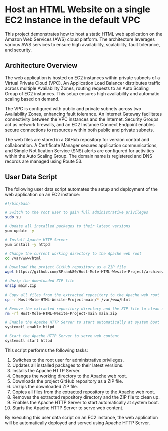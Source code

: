 
# Host an HTML Website on a single EC2 Instance in the default VPC

This project demonstrates how to host a static HTML web application on the Amazon Web Services (AWS) cloud platform. The architecture leverages various AWS services to ensure high availability, scalability, fault tolerance, and security.

## Architecture Overview

The web application is hosted on EC2 instances within private subnets of a Virtual Private Cloud (VPC). An Application Load Balancer distributes traffic across multiple Availability Zones, routing requests to an Auto Scaling Group of EC2 instances. This setup ensures high availability and automatic scaling based on demand.

The VPC is configured with public and private subnets across two Availability Zones, enhancing fault tolerance. An Internet Gateway facilitates connectivity between the VPC instances and the Internet. Security Groups act as network firewalls, and an EC2 Instance Connect Endpoint enables secure connections to resources within both public and private subnets.

The web files are stored in a GitHub repository for version control and collaboration. A Certificate Manager secures application communications, and Simple Notification Service (SNS) alerts are configured for activities within the Auto Scaling Group. The domain name is registered and DNS records are managed using Route 53.

## User Data Script

The following user data script automates the setup and deployment of the web application on an EC2 instance:

```bash
#!/bin/bash

# Switch to the root user to gain full administrative privileges
sudo su

# Update all installed packages to their latest versions
yum update -y

# Install Apache HTTP Server
yum install -y httpd

# Change the current working directory to the Apache web root
cd /var/www/html

# Download the project GitHub repository as a ZIP file
wget https://github.com/SFrank80/Host-Mole-HTML-Wesite-Project/archive/refs/heads/main.zip

# Unzip the downloaded ZIP file
unzip main.zip

# Copy all files from the extracted repository to the Apache web root
cp -r Host-Mole-HTML-Wesite-Project-main/* /var/www/html

# Remove the extracted repository directory and the ZIP file to clean up
rm -rf Host-Mole-HTML-Wesite-Project-main main.zip

# Enable the Apache HTTP Server to start automatically at system boot
systemctl enable httpd

# Start the Apache HTTP Server to serve web content
systemctl start httpd
```

This script performs the following tasks:

1. Switches to the root user for administrative privileges.
2. Updates all installed packages to their latest versions.
3. Installs the Apache HTTP Server.
4. Changes the working directory to the Apache web root.
5. Downloads the project GitHub repository as a ZIP file.
6. Unzips the downloaded ZIP file.
7. Copies all files from the extracted repository to the Apache web root.
8. Removes the extracted repository directory and the ZIP file to clean up.
9. Enables the Apache HTTP Server to start automatically at system boot.
10. Starts the Apache HTTP Server to serve web content.

By executing this user data script on an EC2 instance, the web application will be automatically deployed and served using Apache HTTP Server.
